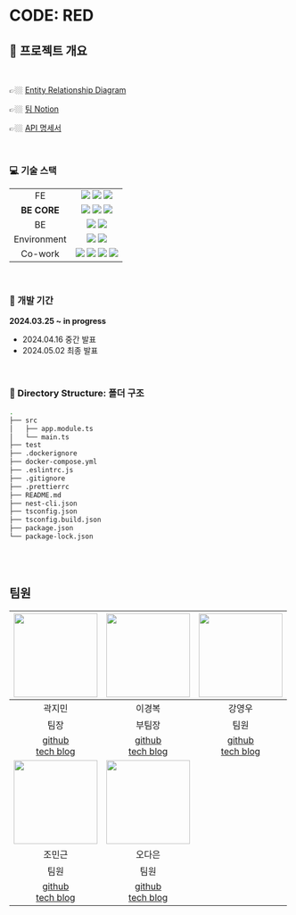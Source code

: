 # CODE: RED

## 📌 프로젝트 개요

<br>

👉🏼 [ Entity Relationship Diagram ](https://drawsql.app/teams/me-662/diagrams/code-red)
<br>

👉🏼 [ 팀 Notion ](https://teamsparta.notion.site/CODE-RED-ad2da40664474ad988c4365951915031)
<br>

👉🏼 [ API 명세서 ]()

<br>

### 💻 기술 스택

|             |                                                                                                                                                                                                                                                                                                                                                                                                                             |
| :---------: | :-------------------------------------------------------------------------------------------------------------------------------------------------------------------------------------------------------------------------------------------------------------------------------------------------------------------------------------------------------------------------------------------------------------------------: |
|     FE      |                                                <img src="https://img.shields.io/badge/HTML5-E34F26?style=for-the-badge&logo=HTML5&logoColor=white" /> <img src="https://img.shields.io/badge/CSS3-1572B6?style=for-the-badge&logo=CSS3&logoColor=white" /> <img src="https://img.shields.io/badge/Javascript-F7DF1E?style=for-the-badge&logo=Javascript&logoColor=white" />                                                 |
| **BE CORE** |                                         <img src="https://img.shields.io/badge/Typescript-3178C6?style=for-the-badge&logo=Typescript&logoColor=white" /> <img src="https://img.shields.io/badge/nestjs-E0234E?style=for-the-badge&logo=nestjs&logoColor=white" /> <img src="https://img.shields.io/badge/postgresql-4169E1?style=for-the-badge&logo=postgresql&logoColor=white" />                                          |
|     BE      |                                                                                                         <img src="https://img.shields.io/badge/jest-C21325?style=for-the-badge&logo=jest&logoColor=white" /> <img src="https://img.shields.io/badge/redis-DC382D?style=for-the-badge&logo=redis&logoColor=white" />                                                                                                         |
| Environment |                                                                                                   <img src="https://img.shields.io/badge/docker-2496ED?style=for-the-badge&logo=docker&logoColor=white" /> <img src="https://img.shields.io/badge/amazonaws-232F3E?style=for-the-badge&logo=amazonaws&logoColor=white" />                                                                                                   |
|   Co-work   | <img src="https://img.shields.io/badge/Git-F05032?style=for-the-badge&logo=Git&logoColor=white" /> <img src="https://img.shields.io/badge/GitHub-181717?style=for-the-badge&logo=GitHub&logoColor=white" /> <img src="https://img.shields.io/badge/slack-4A154B?style=for-the-badge&logo=slack&logoColor=white" /> <img src="https://img.shields.io/badge/notion-000000?style=for-the-badge&logo=notion&logoColor=white" /> |

<br>

### 🔧 개발 기간

**2024.03.25 ~ in progress**

- 2024.04.16 중간 발표
- 2024.05.02 최종 발표

<br>

### 📁 Directory Structure: 폴더 구조

```bash
.
├── src
│   ├── app.module.ts
│   └── main.ts
├── test
├── .dockerignore
├── docker-compose.yml
├── .eslintrc.js
├── .gitignore
├── .prettierrc
├── README.md
├── nest-cli.json
├── tsconfig.json
├── tsconfig.build.json
├── package.json
└── package-lock.json

```

<br><br>

## 팀원

|                  <img src="https://avatars.githubusercontent.com/u/127919222?v=4" width="150px">                  |                   <img src="https://avatars.githubusercontent.com/u/86586908?v=4" width="150px">                    |               <img src="https://avatars.githubusercontent.com/u/154207883?v=4" width="150px">                |
| :---------------------------------------------------------------------------------------------------------------: | :-----------------------------------------------------------------------------------------------------------------: | :----------------------------------------------------------------------------------------------------------: |
|                                                      곽지민                                                       |                                                       이경복                                                        |                                                    강영우                                                    |
|                                                       팀장                                                        |                                                       부팀장                                                        |                                                     팀원                                                     |
| <a href="https://github.com/startcoriny">github</a> <br> <a href="https://startcoriny.tistory.com/">tech blog</a> | <a href="https://github.com/boogie-bogie">github</a> <br> <a href="https://velog.io/@boogiegie/posts">tech blog</a> | <a href="https://github.com/young970319">github</a> <br> <a href="https://devkyw.tistory.com/">tech blog</a> |
|                  <img src="https://avatars.githubusercontent.com/u/154427758?v=4" width="150px">                  |                   <img src="https://avatars.githubusercontent.com/u/146878715?v=4" width="150px">                   |                                                                                                              |
|                                                      조민근                                                       |                                                       오다은                                                        |                                                                                                              |
|                                                       팀원                                                        |                                                        팀원                                                         |                                                                                                              |
|    <a href="https://github.com/alsgeun">github</a> <br> <a href="https://blog.naver.com/mgeun97">tech blog</a>    |      <a href="https://github.com/ooheunda">github</a> <br> <a href="https://ooheunda.github.io/">tech blog</a>      |                                                                                                              |
